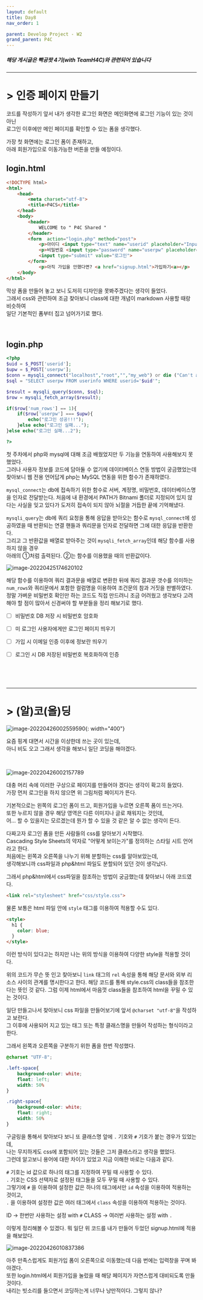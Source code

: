 ```yaml
---
layout: default
title: Day8
nav_order: 1

parent: Develop Project - W2
grand_parent: P4C
---
```


##### 해당 게시글은 빡공팟 4기(with TeamH4C)와 관련되어 있습니다
-----

# > 인증 페이지 만들기

코드를 작성하기 앞서 내가 생각한 로그인 화면은  메인화면에 로그인 기능이 있는 것이 아닌  
로그인 이후에만 메인 페이지를 확인할 수 있는 폼을 생각했다.

가장 첫 화면에는 로그인 폼이 존재하고,   
아래 회원가입으로 이동가능한 버튼을 만들 예정이다.

## login.html
```html
<!DOCTYPE html>
<html>
    <head>
        <meta charset="utf-8">
        <title>P4CS</title>
    </head>
    <body>
        <header>
            WELCOME to " P4C Shared "
        </header>
        <form  action="login.php" method="post">
            <p>아이디 <input type="text" name="userid" placeholder="Input your ID"></p>
            <p>비밀번호 <input type="password" name="userpw" placeholder="Input your PW"></p>
            <input type="submit" value="로그인">
        </form>
            <p>아직 가입을 안했다면? <a href="signup.html">가입하기<a></p>
    </body>
</html>
```
막상 폼을 만들어 놓고 보니 도저히 디자인을 못봐주겠다는 생각이 들었다.  
그래서 css와 관련하여 조금 찾아보니 class에 대한 개념이 markdown 사용할 때랑 비슷하여  
일단 기본적인 폼부터 집고 넘어가기로 했다.

<br>

## login.php
```php
<?php
$uid = $_POST['userid'];
$upw = $_POST['userpw'];
$conn = mysqli_connect("localhost","root","","my_web") or die ("Can't access DB");
$sql = "SELECT userpw FROM userinfo WHERE userid='$uid'";

$result = mysqli_query($conn, $sql);
$row = mysqli_fetch_array($result);

if($row['num_rows'] == 1){
    if($row['userpw'] === $upw){
        echo("로그인 성공!!!");
    }else echo("로그인 실패...");
}else echo("로그인 실패...2");

?>
```
첫 주차에서 php와 mysql에 대해 조금 배웠었지만 두 기능을 연동하여 사용해보지 못했었다.  
그러나 사용자 정보를 코드에 담아둘 수 없기에 데이터베이스 연동 방법이 궁금했었는데  
찾아보니 웹 전용 언어답게 php는 MySQL 연동을 위한 함수가 존재하였다.

`mysql_connect`는 db에 접속하기 위한 함수로 서버, 계정명, 비밀번호, 데이터베이스명 을 인자로 전달받는다. 처음에 내 환경에서 PATH가 Bitnami 폴더로 지정되어 있지 않다는 사실을 잊고 있다가 도저히 접속이 되지 않아 뇌절을 거듭한 끝에 기억해냈다. 

`mysqli_query`는 db에 쿼리 요청을 통해 응답을 받아오는 함수로 `mysql_connect`에 성공하였을 때 반환되는 연결 핸들과 쿼리문을 인자로 전달하면 그에 대한 응답을 반환한다.  
그리고 그 반환값을 배열로 받아주는 것이 `mysqli_fetch_array`인데 해당 함수를 사용하지 않을 경우  
아래의 ①처럼 출력된다. ②는 함수를 이용했을 때의 반환값이다.

![image-20220425174620102](../img/image-20220425174620102.png)

해당 함수를 이용하여 쿼리 결과문을 배열로 변환한 뒤에 쿼리 결과문 갯수를 의미하는 `num_rows`와 쿼리문에서 포함한 컬럼명을 이용하여 조건문의 참과 거짓을 판별하였다.  
정말 가벼운 비밀번호 확인만 하는 코드도 직접 만드려니 조금 어려웠고 생각보다 고려해야 할 점이 많아서 신경써야 할 부분들을 정리 해보기로 했다.

- [ ] 비밀번호 DB 저장 시 비밀번호 암호화
- [ ] 미 로그인 사용자에게만 로그인 페이지 띄우기
- [ ] 가입 시 이메일 인증 이후에 정보란 띄우기
- [ ] 로그인 시 DB 저장된 비밀번호 복호화하여 인증



<br><br><br>

-----

# > (알)코(올)딩

![image-20220426002559590](../img/image-20220426002559590.png){: width="400"}

요즘 핑계 대면서 시간을 이상한데 쓰는 곳이 있는데,  
아니 비도 오고 그래서 생각을 해보니 일단 코딩을 해야겠다.

<br>

![image-20220426002157789](../img/image-20220426002157789.png)

대충 머리 속에 이러한 구상으로 페이지를 만들어야 겠다는 생각이 확고히 들었다.  
가장 먼저 로그인을 하지 않으면 위 그림처럼 페이지가 뜬다.

기본적으로는 왼쪽의 로그인 폼이 뜨고, 회원가입을 누르면 오른쪽 폼이 뜨는거다.  
또한 누르지 않을 경우 해당 영역은 다른 이미지나 글로 채워지는 것인데,  
어... 할 수 있을지는 모르겠는데 뭔가 할 수 있을 것 같은 알 수 없는 생각이 든다.

다짜고자 로그인 폼을 만든 사람들의 css를 알아보기 시작했다.  
Cascading Style Sheets의 약자로 "어떻게 보이는가"를 정의하는 스타일 시트 언어라고 한다.  
처음에는 왼쪽과 오른쪽을 나누기 위해 분할하는 css를 알아보았는데,  
생각해보니까 css파일과 php&html 파일도 분할되어 있던 것이 생각났다.  

그래서 php&html에서 css파일을 참조하는 방법이 궁금했는데 찾아보니 아래 코드였다.

```html
<link rel="stylesheet" href="css/style.css">
```

물론 보통은 html 파일 안에 `style` 태그를 이용하여 적용할 수도 있다.

```html
<style>
  h1 {
    color: blue;
  }
</style>
```

이런 방식이 있다고는 하지만 나는 위의 방식을 이용하여 다양한 style을 적용할 것이다.

위의 코드가 무슨 뜻 인고 찾아보니 `link` 태그의 `rel` 속성을 통해 해당 문서와 외부 리소스 사이의 관계를 명시한다고 한다.  해당 코드를 통해 style.css의 class들을 참조한다는 뜻인 것 같다. 그럼 이제 html에서 마음껏 class들을 참조하여 html을 꾸밀 수 있는 것이다.

일단 만들고나서 찾아보니 css 파일을 만들어보기에 앞서 `@charset "utf-8"`을 작성하고 보란다.  
그 이후에 사용되어 지고 있는 태그 또는 특정 클래스명을 만들어 작성하는 형식이라고 한다.

그래서 왼쪽과 오른쪽을 구분하기 위한 폼을 한번 작성했다.

```css
@charset "UTF-8";

.left-space{
    background-color: white;
    float: left;
    width: 50%
}

.right-space{
    background-color: white;
    float: right;
    width: 50%
}
```

구글링을 통해서 찾아보다 보니 또 클래스명 앞에 `.` 기호와 `#` 기호가 붙는 경우가 있었는데,  
나는 무지하게도 css에 포함되어 있는 것들은 그저 클래스라고 생각을 했었다.  
그런데 알고보니 용어에 대한 차이가 있었고 지금 이해한 바로는 다음과 같다.

`#` 기호는 id 값으로 하나의 태그를 지정하여 꾸밀 때 사용할 수 있다.   
`.` 기호는 CSS 선택자로 설정된 태그들을 모두 꾸밀 때 사용할 수 있다.  
그렇기에 `#` 을 이용하여 설정한 값은 하나의 태그에서만 `id` 속성을 이용하여 적용하는 것이고,  
`.` 을 이용하여 설정한 값은 여러 태그에서 `class` 속성을 이용하여 적용하는 것이다.

ID -> 한번만 사용하는 설정  with `#`
CLASS -> 여러번 사용하는 설정 with `.`

이렇게 정리해볼 수 있겠다. 뭐 일단 위 코드를 내가 만들어 두었던 signup.html에 적용을 해보았다.

![image-20220426010837386](../img/image-20220426010837386.png)

아주 만족스럽게도 회원가입 폼이 오른쪽으로 이동했는데 다음 번에는 입력창을 꾸며 봐야겠다.  
또한 login.html에서 회원가입을 눌렀을 때 해당 페이지가 자연스럽게 대비되도록 만들 것이다.  
내리는 빗소리를 들으면서 코딩하는게 너무나 낭만적이다. 그렇지 않나?
